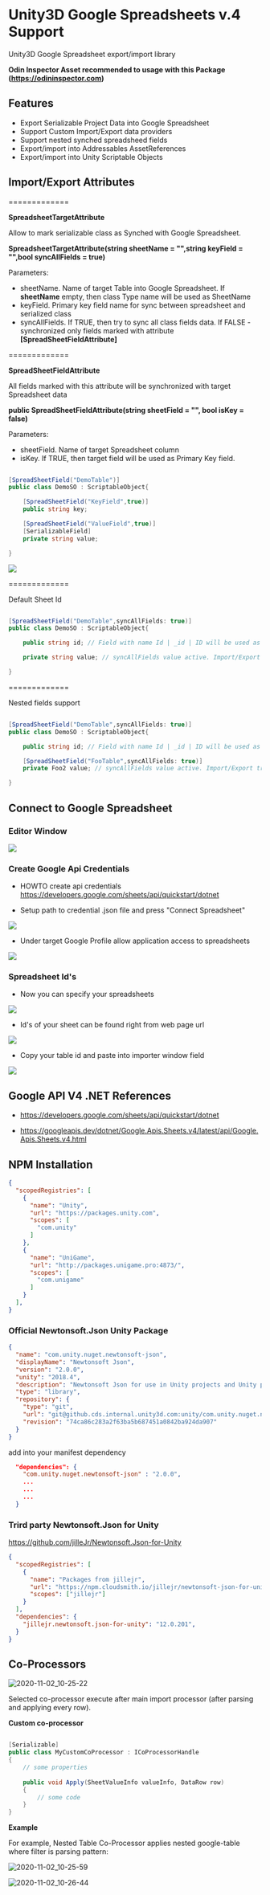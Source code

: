 # Unity3D Google Spreadsheets v.4 Support
Unity3D Google Spreadsheet export/import library

**Odin Inspector Asset recommended to usage with this Package (https://odininspector.com)**

## Features

- Export Serializable Project Data into Google Spreadsheet
- Support Custom Import/Export data providers
- Support nested synched spreadsheed fields
- Export/import into Addressables AssetReferences
- Export/import into Unity Scriptable Objects

## Import/Export Attributes

=============

**SpreadsheetTargetAttribute**

Allow to mark serializable class as Synched with Google Spreadsheet. 

**SpreadsheetTargetAttribute(string sheetName = "",string keyField = "",bool syncAllFields = true)**

Parameters:
- sheetName. Name of target Table into Google Spreadsheet. If **sheetName** empty, then class Type name will be used as SheetName
- keyField. Primary key field name for sync between spreadsheet and serialized class 
- syncAllFields. If TRUE, then try to sync all class fields data. If FALSE - synchronized only fields marked with attribute **[SpreadSheetFieldAttribute]**

=============

**SpreadSheetFieldAttribute**

All fields marked with this attribute will be synchronized with target Spreadsheet data

**public SpreadSheetFieldAttribute(string sheetField = "", bool isKey = false)**

Parameters:
- sheetField. Name of target Spreadsheet column
- isKey. If TRUE, then target field will be used as Primary Key field.

```csharp

[SpreadSheetField("DemoTable")]
public class DemoSO : ScriptableObject{

    [SpreadSheetField("KeyField",true)]
    public string key;

    [SpreadSheetField("ValueField",true)]
    [SerializableField]
    private string value;

}

```
![](https://github.com/UniGameTeam/UniGame.GoogleSpreadsheetsImporter/blob/master/GitAssets/sheet1.png)

=============

Default Sheet Id

```csharp

[SpreadSheetField("DemoTable",syncAllFields: true)]
public class DemoSO : ScriptableObject{

    public string id; // Field with name Id | _id | ID will be used as Primary key by Default

    private string value; // syncAllFields value active. Import/Export try to find Sheet column with name "Value"

}

```

=============

Nested fields support

```csharp

[SpreadSheetField("DemoTable",syncAllFields: true)]
public class DemoSO : ScriptableObject{

    public string id; // Field with name Id | _id | ID will be used as Primary key by Default

    [SpreadSheetField("FooTable",syncAllFields: true)]
    private Foo2 value; // syncAllFields value active. Import/Export try to find Sheet column with name "Value"

}

```
## Connect to Google Spreadsheet

### Editor Window

![](https://github.com/UniGameTeam/UniGame.GoogleSpreadsheetsImporter/blob/master/GitAssets/menu.png)


### Create Google Api Credentials


- HOWTO create api credentials https://developers.google.com/sheets/api/quickstart/dotnet

- Setup path to credential .json file and press "Connect Spreadsheet" 

![](https://github.com/UniGameTeam/UniGame.GoogleSpreadsheetsImporter/blob/master/GitAssets/editorapikey.png)

- Under target Google Profile allow application access to spreadsheets

![](https://github.com/UniGameTeam/UniGame.GoogleSpreadsheetsImporter/blob/master/GitAssets/editorapikey2.png)



### Spreadsheet Id's

- Now you can specify your spreadsheets

![](https://github.com/UniGameTeam/UniGame.GoogleSpreadsheetsImporter/blob/master/GitAssets/editor.png)

- Id's of your sheet can be found right from web page url

![](https://github.com/UniGameTeam/UniGame.GoogleSpreadsheetsImporter/blob/master/GitAssets/sheetid.png)

- Copy your table id and paste into importer window field

![](https://github.com/UniGameTeam/UniGame.GoogleSpreadsheetsImporter/blob/master/GitAssets/sheetid1.png)


## Google API V4 .NET References

- https://developers.google.com/sheets/api/quickstart/dotnet

- https://googleapis.dev/dotnet/Google.Apis.Sheets.v4/latest/api/Google.Apis.Sheets.v4.html

## NPM Installation

```json
{
  "scopedRegistries": [
    {
      "name": "Unity",
      "url": "https://packages.unity.com",
      "scopes": [
        "com.unity"
      ]
    },
    {
      "name": "UniGame",
      "url": "http://packages.unigame.pro:4873/",
      "scopes": [
        "com.unigame"
      ]
    }
  ],
}
```

### Official Newtonsoft.Json Unity Package

```json
{
  "name": "com.unity.nuget.newtonsoft-json",
  "displayName": "Newtonsoft Json",
  "version": "2.0.0",
  "unity": "2018.4",
  "description": "Newtonsoft Json for use in Unity projects and Unity packages. Currently synced to version 12.0.2.\n\nThis package is used for advanced json serialization and deserialization. Most Unity users will be better suited using the existing json tools built into Unity.\nTo avoid assembly clashes, please use this package if you intend to use Newtonsoft Json.",
  "type": "library",
  "repository": {
    "type": "git",
    "url": "git@github.cds.internal.unity3d.com:unity/com.unity.nuget.newtonsoft-json.git",
    "revision": "74ca86c283a2f63ba5b687451a0842ba924da907"
  }
}
```

add into your manifest dependency

```json
  "dependencies": {
    "com.unity.nuget.newtonsoft-json" : "2.0.0",
    ...
    ...
    ...
  }
```


### Trird party Newtonsoft.Json for Unity 

https://github.com/jilleJr/Newtonsoft.Json-for-Unity

```json
{
  "scopedRegistries": [
    {
      "name": "Packages from jillejr",
      "url": "https://npm.cloudsmith.io/jillejr/newtonsoft-json-for-unity/",
      "scopes": ["jillejr"]
    }
  ],
  "dependencies": {
    "jillejr.newtonsoft.json-for-unity": "12.0.201",
  }
}


```

## Co-Processors

![2020-11-02_10-25-22](https://user-images.githubusercontent.com/26055406/97841423-d837cc00-1cf6-11eb-867f-5d53f3493664.png)

Selected co-processor execute after main import processor (after parsing and applying every row).


**Custom co-processor**

```csharp

[Serializable]
public class MyCustomCoProcessor : ICoProcessorHandle
{
    // some properties
    
    public void Apply(SheetValueInfo valueInfo, DataRow row)
    {
        // some code
    }
}

```

**Example**

For example, Nested Table Co-Processor applies nested google-table where filter is parsing pattern:

![2020-11-02_10-25-59](https://user-images.githubusercontent.com/26055406/97841997-f651fc00-1cf7-11eb-8fa8-580fd9504fad.png)

![2020-11-02_10-26-44](https://user-images.githubusercontent.com/26055406/97842017-fe11a080-1cf7-11eb-8b30-320bdb31282a.png)
